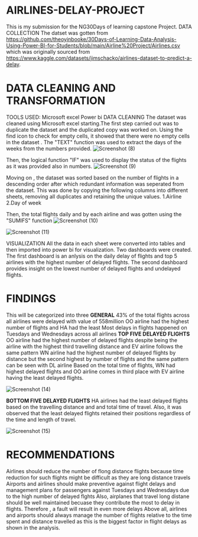 # AIRLINES-DELAY-PROJECT
This is my submission for the NG30Days of learning capstone Project. 
DATA COLLECTION
The datset was gotten from https://github.com/theoyinbooke/30Days-of-Learning-Data-Analysis-Using-Power-BI-for-Students/blob/main/Airline%20Project/Airlines.csv which was originally sourced from https://www.kaggle.com/datasets/jimschacko/airlines-dataset-to-predict-a-delay. 
# DATA CLEANING AND TRANSFORMATION
TOOLS USED:
Microsoft excel
Power bi
DATA CLEANING
The dataset was cleaned using Microsoft excel starting.The first step carried out was to duplicate the dataset and the duplicated copy was worked on. Using the find icon to check for empty cells, it showed that there were no empty cells in the dataset . The "TEXT" function was used to extract the days of the weeks from the numbers provided.
![Screenshot (8)](https://user-images.githubusercontent.com/107184353/179972377-923bea22-f7fd-48d0-865e-0094437cfe0f.png)

Then, the logical function "IF" was used to display the status of the flights as it was provided also in numbers.
![Screenshot (9)](https://user-images.githubusercontent.com/107184353/179972664-f644ac65-bf53-41ff-a75c-0683f45496ee.png)

Moving on , the dataset was sorted based on the number of flights in a descending order after which redundant information was seperated from the dataset. This was done by copying the following columns into different sheets, removing all duplicates and retaining the unique values.
1.Airline
2.Day of week

Then, the total flights daily and by each airline and was gotten using the "SUMIFS" function
![Screenshot (10)](https://user-images.githubusercontent.com/107184353/179973920-1616ec2e-739d-4d08-b634-9c235569e8fd.png)

![Screenshot (11)](https://user-images.githubusercontent.com/107184353/179973929-6a032e5e-41ac-41dc-bc63-848e964c8bce.png)

VISUALIZATION
All the data in each sheet were converted into tables and then imported into power bi for visualization. Two dashboards were created. The first dashboard is an anlysis on the daily delay of flights and  top 5 airlines with the  highest number of delayed flights. The second dashboard provides insight on the lowest number of delayed flights and undelayed flights.

# FINDINGS
This will be categorized into three
**GENERAL**
 43% of the total flights across all airlines were delayed with value of 558million
 OO airline had the highest number of flights and HA had the least
 Most delays in flights happened on Tuesdays and Wednesdays across all airlines
**TOP FIVE DELAYED FLIGHTS**
OO airline had the highest number of delayed flights despite being the airline with the highest third travelling distance and EV airline follows the same pattern
WN airline had the highest number of delayed flights by distance but the second highest by number of flights and the same pattern can be seen with DL airline
Based on the total time of flights, WN had highest delayed flights and OO airline comes in third place with EV airline having the least delayed flights.

![Screenshot (14)](https://user-images.githubusercontent.com/107184353/179991899-12b4d0be-29aa-40e5-8f74-e6e6b83fa9b2.png)

**BOTTOM FIVE DELAYED FLIGHTS**
HA airlines had the least delayed flights based on the travelling distance and and total time of travel.
Also, it was observed that the least delayed flights retained their positions regardless of the time and length of travel.

![Screenshot (15)](https://user-images.githubusercontent.com/107184353/179992205-b6d626c0-4780-4dc8-8e47-985ab89d560a.png)

# RECOMMENDATIONS
Airlines should reduce the number of flong distance flights because time reduction for such flights might be difficult as they are long distance travels
Airports and airlines should make preventive against flight delays and management plans for passengers  against Tuesdays and Wednesdays due to the high number of  delayed flghts
Also, airplanes that travel long distane should be well maintained becuase they contribute the most to delay in flights. Therefore , a fault will result in even        more delays
Above all, airlines and airports should always manage the number of flights relative to the time spent and distance travelled as this is the biggest factor in flight delays as shown in the analysis.





 
